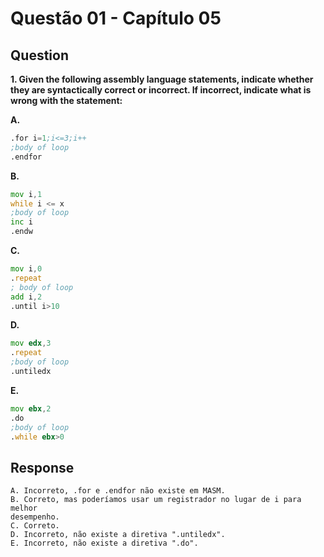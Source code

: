 # Questão 01 - Capítulo 05

## Question

**<p>1. Given the following assembly language statements, indicate whether they are syntactically correct or incorrect. If incorrect, indicate what is wrong with the statement:</p>**

**A.**
 ```asm
.for i=1;i<=3;i++
;body of loop
.endfor
```
**B.**
 ```asm
mov i,1
while i <= x
;body of loop
inc i
.endw
```
**C.**
 ```asm
mov i,0
.repeat
; body of loop
add i,2
.until i>10
```
**D.**
 ```asm
mov edx,3
.repeat
;body of loop
.untiledx
```
**E.**
 ```asm
mov ebx,2
.do
;body of loop
.while ebx>0
```

## Response

```
A. Incorreto, .for e .endfor não existe em MASM.
B. Correto, mas poderíamos usar um registrador no lugar de i para melhor
desempenho.
C. Correto.
D. Incorreto, não existe a diretiva ".untiledx".
E. Incorreto, não existe a diretiva ".do".
```
